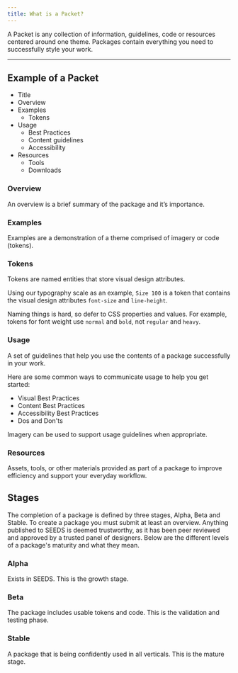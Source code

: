 ```yaml
---
title: What is a Packet?
---
```


<p class="Typography-size--500">
A Packet is any collection of information, guidelines, code or resources centered around one theme. Packages contain everything you need to successfully style your work.
</p>

<hr>

## Example of a Packet

 - Title
 - Overview
 - Examples
	 - Tokens
 - Usage
	 - Best Practices
	 - Content guidelines
	 - Accessibility
 - Resources
	 - Tools
	 - Downloads

### Overview
An overview is a brief summary of the package and it’s importance.

### Examples
Examples are a demonstration of a theme comprised of imagery or code (tokens).

### Tokens
Tokens are named entities that store visual design attributes.

Using our typography scale as an example, `Size 100` is a token that contains the visual design attributes `font-size` and `line-height`.

Naming things is hard, so defer to CSS properties and values. For example, tokens for font weight use `normal` and `bold`, not `regular` and `heavy`.

### Usage
A set of guidelines that help you use the contents of a package successfully in your work.

Here are some common ways to communicate usage to help you get started:

 - Visual Best Practices
 - Content Best Practices
 - Accessibility Best Practices
 - Dos and Don'ts

Imagery can be used to support usage guidelines when appropriate.

### Resources
Assets, tools, or other materials provided as part of a package to improve efficiency and support your everyday workflow.

## Stages
The completion of a package is defined by three stages, Alpha, Beta and Stable. To create a package you must submit at least an overview. Anything published to SEEDS is deemed trustworthy, as it has been peer reviewed and approved by a trusted panel of designers. Below are the different levels of a package's maturity and what they mean.

### Alpha
Exists in SEEDS. This is the growth stage.

### Beta
The package includes usable tokens and code. This is the validation and testing phase.

### Stable
A package that is being confidently used in all verticals. This is the mature stage.
